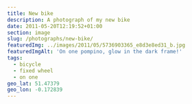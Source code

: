 ```yaml
---
title: New bike
description: A photograph of my new bike
date: 2011-05-20T12:19:52+01:00
section: image
slug: /photographs/new-bike/
featuredImg: ../images/2011/05/5736903365_e8d3e8ed31_b.jpg
featuredImgAlt: 'On one pompino, glow in the dark frame!'
tags:
  - bicycle
  - fixed wheel
  - on one
geo_lat: 51.47379
geo_lon: -0.172839
---
```



